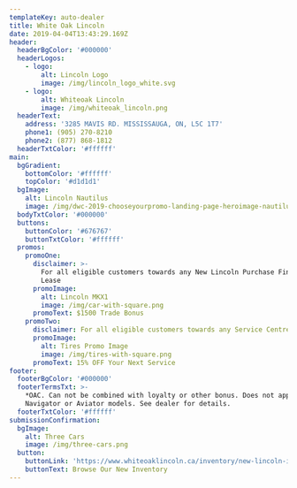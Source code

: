 ```yaml
---
templateKey: auto-dealer
title: White Oak Lincoln
date: 2019-04-04T13:43:29.169Z
header:
  headerBgColor: '#000000'
  headerLogos:
    - logo:
        alt: Lincoln Logo
        image: /img/lincoln_logo_white.svg
    - logo:
        alt: Whiteoak Lincoln
        image: /img/whiteoak_lincoln.png
  headerText:
    address: '3285 MAVIS RD. MISSISSAUGA, ON, L5C 1T7'
    phone1: (905) 270-8210
    phone2: (877) 868-1812
  headerTxtColor: '#ffffff'
main:
  bgGradient:
    bottomColor: '#ffffff'
    topColor: '#d1d1d1'
  bgImage:
    alt: Lincoln Nautilus
    image: /img/dwc-2019-chooseyourpromo-landing-page-heroimage-nautilus.png
  bodyTxtColor: '#000000'
  buttons:
    buttonColor: '#676767'
    buttonTxtColor: '#ffffff'
  promos:
    promoOne:
      disclaimer: >-
        For all eligible customers towards any New Lincoln Purchase Finance or
        Lease
      promoImage:
        alt: Lincoln MKX1
        image: /img/car-with-square.png
      promoText: $1500 Trade Bonus
    promoTwo:
      disclaimer: For all eligible customers towards any Service Centre Purchase
      promoImage:
        alt: Tires Promo Image
        image: /img/tires-with-square.png
      promoText: 15% OFF Your Next Service
footer:
  footerBgColor: '#000000'
  footerTermsTxt: >-
    *OAC. Can not be combined with loyalty or other bonus. Does not apply to
    Navigator or Aviator models. See dealer for details.
  footerTxtColor: '#ffffff'
submissionConfirmation:
  bgImage:
    alt: Three Cars
    image: /img/three-cars.png
  button:
    buttonLink: 'https://www.whiteoaklincoln.ca/inventory/new-lincoln-inventory'
    buttonText: Browse Our New Inventory
---
```


